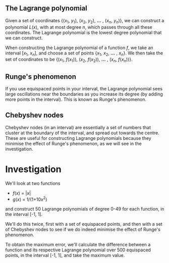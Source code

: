 ## The Lagrange polynomial
Given a set of coordinates {(*x*<sub>1</sub>, *y*<sub>1</sub>), (*x*<sub>2</sub>, *y*<sub>2</sub>), **...** , (*x<sub>n</sub>*, *y<sub>n</sub>*)}, we can construct a polynomial *L*(*x*), with at most degree *n*, which passes through all these coordinates. The Lagrange polynomial is the lowest degree polynomial that we can construct.

When constructing the Lagrange polynomial of a function *f*, we take an interval [*x*<sub>1</sub>, *x*<sub>*n*</sub>], and choose a set of points {*x*<sub>1</sub>, *x*<sub>2</sub>, **...** , *x<sub>n</sub>*}. We then take the set of coordinates to be {(*x*<sub>1</sub>, *f*(*x*<sub>1</sub>)), (*x*<sub>2</sub>, *f*(*x*<sub>2</sub>)), **...** , (*x<sub>n</sub>*, *f*(*x<sub>n</sub>*))}.

## Runge's phenomenon
If you use equispaced points in your interval, the Lagrange polynomial sees large oscillations near the boundaries as you increase its degree (by adding more points in the interval). This is known as Runge's phenomenon.

## Chebyshev nodes
Chebyshev nodes (in an interval) are essentially a set of numbers that cluster at the boundary of the interval, and spread out towards the centre. These are useful for constructing Lagrange polynomials because they minimise the effect of Runge's phenomenon, as we will see in the investigation.

# Investigation
We'll look at two functions
- *f*(*x*) = |*x*|
- *g*(*x*) = 1/(1+10*x*<sup>2</sup>)

and construct 50 Lagrange polynomials of degree 0-49 for each function, in the interval [-1, 1].

We'll do this twice, first with a set of equispaced points, and then with a set of Chebyshev nodes to see if we do indeed minimise the effect of Runge's phenomenon.

To obtain the maximum error, we'll calculate the difference between a function and its respective Lagrange polynomial over 500 equispaced points, in the interval [-1, 1], and take the maximum value.
